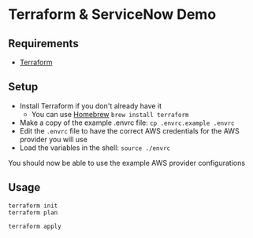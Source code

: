 # Terraform & ServiceNow Demo


## Requirements

- [Terraform](https://www.terraform.io/downloads.html)

## Setup

- Install Terraform if you don't already have it
  * You can use [Homebrew](https://brew.sh/) `brew install terraform`
- Make a copy of the example .envrc file: `cp .envrc.example .envrc`
- Edit the `.envrc` file to have the correct AWS credentials for the AWS provider you will use
- Load the variables in the shell: `source ./envrc`

You should now be able to use the example AWS provider configurations

## Usage

```
terraform init
terraform plan

terraform apply
```

